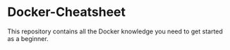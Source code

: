 # Docker-Cheatsheet
This repository contains all the Docker knowledge you need to get started as a beginner.
